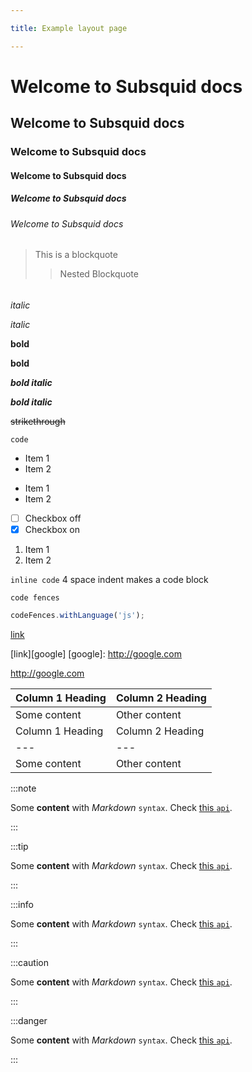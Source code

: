 ```yaml
---

title: Example layout page

---
```


# Welcome to Subsquid docs
## Welcome to Subsquid docs
### Welcome to Subsquid docs
#### Welcome to Subsquid docs
##### Welcome to Subsquid docs
###### Welcome to Subsquid docs

######
######

> This is
> a blockquote
>
> > Nested
> > Blockquote

######

*italic*

_italic_

**bold**

__bold__

***bold italic***

___bold italic___

~~strikethrough~~

`code`


* Item 1
* Item 2
- Item 1
- Item 2
- [ ] Checkbox off
- [x] Checkbox on
1. Item 1
2. Item 2

`inline code`
4 space indent
makes a code block

```
code fences
```

```js
codeFences.withLanguage('js');
```



[link](http://google.com)

[link][google]
[google]: http://google.com

<http://google.com>


| Column 1 Heading | Column 2 Heading |
| ---------------- | ---------------- |
| Some content     | Other content    |
Column 1 Heading | Column 2 Heading
--- | ---
Some content | Other content


:::note

Some **content** with _Markdown_ `syntax`. Check [this `api`](#).

:::

:::tip

Some **content** with _Markdown_ `syntax`. Check [this `api`](#).

:::

:::info

Some **content** with _Markdown_ `syntax`. Check [this `api`](#).

:::

:::caution

Some **content** with _Markdown_ `syntax`. Check [this `api`](#).

:::

:::danger

Some **content** with _Markdown_ `syntax`. Check [this `api`](#).

:::